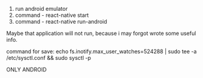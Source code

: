 1) run android emulator
2) command - react-native start
3) command - react-native run-android

Maybe that application will not run, because i may forgot wrote some useful info.

command for save:
echo fs.inotify.max_user_watches=524288 | sudo tee -a /etc/sysctl.conf && sudo sysctl -p

ONLY ANDROID